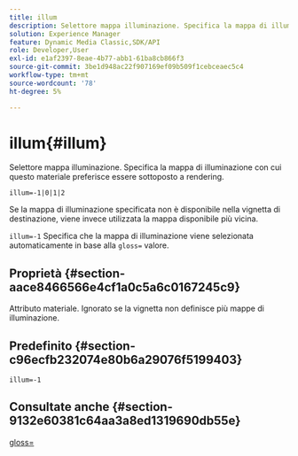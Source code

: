 ```yaml
---
title: illum
description: Selettore mappa illuminazione. Specifica la mappa di illuminazione con cui questo materiale preferisce essere sottoposto a rendering.
solution: Experience Manager
feature: Dynamic Media Classic,SDK/API
role: Developer,User
exl-id: e1af2397-8eae-4b77-abb1-61ba8cb866f3
source-git-commit: 3be1d948ac22f907169ef09b509f1cebceaec5c4
workflow-type: tm+mt
source-wordcount: '78'
ht-degree: 5%

---
```


# illum{#illum}

Selettore mappa illuminazione. Specifica la mappa di illuminazione con cui questo materiale preferisce essere sottoposto a rendering.

`illum=-1|0|1|2`

Se la mappa di illuminazione specificata non è disponibile nella vignetta di destinazione, viene invece utilizzata la mappa disponibile più vicina.

`illum=-1` Specifica che la mappa di illuminazione viene selezionata automaticamente in base alla `gloss=` valore.

## Proprietà {#section-aace8466566e4cf1a0c5a6c0167245c9}

Attributo materiale. Ignorato se la vignetta non definisce più mappe di illuminazione.

## Predefinito {#section-c96ecfb232074e80b6a29076f5199403}

`illum=-1`

## Consultate anche {#section-9132e60381c64aa3a8ed1319690db55e}

[gloss=](../../../../../ir-api/http-protocol/image-rendering-api-ref/c-ir-http-protocol-ref/c-ir-http-protocol-command-reference/r-ir-http-gloss.md#reference-325aef2ee51e4e1584a06047427340ca)
